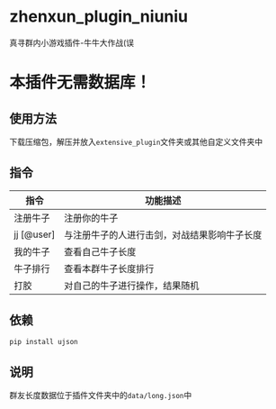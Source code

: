 # zhenxun_plugin_niuniu
真寻群内小游戏插件-牛牛大作战(误

# 本插件无需数据库！

## 使用方法
下载压缩包，解压并放入`extensive_plugin`文件夹或其他自定义文件夹中

## 指令
|指令|功能描述|
|---|---|
|注册牛子|注册你的牛子|
|jj [@user]|与注册牛子的人进行击剑，对战结果影响牛子长度|
|我的牛子|查看自己牛子长度|
|牛子排行|查看本群牛子长度排行|
|打胶|对自己的牛子进行操作，结果随机|

## 依赖
```powershell
pip install ujson
```

## 说明
群友长度数据位于插件文件夹中的`data/long.json`中
